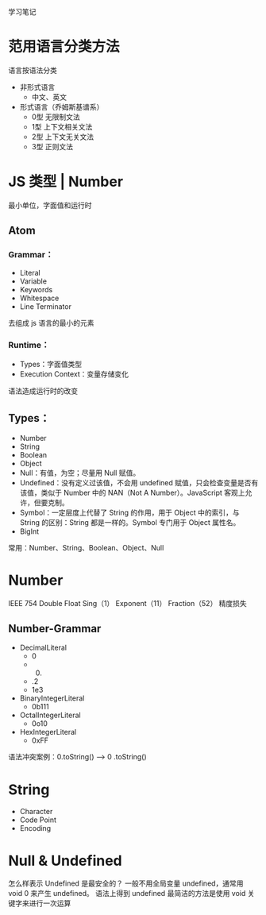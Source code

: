 学习笔记

# 范用语言分类方法

语言按语法分类
* 非形式语言
    * 中文、英文
* 形式语言（乔姆斯基谱系）
    * 0型 无限制文法
    * 1型 上下文相关文法
    * 2型 上下文无关文法
    * 3型 正则文法



# JS 类型 | Number
最小单位，字面值和运行时
## Atom
### Grammar：
* Literal
* Variable
* Keywords
* Whitespace
* Line Terminator

去组成 js 语言的最小的元素

### Runtime：
* Types：字面值类型
* Execution Context：变量存储变化

语法造成运行时的改变

## Types：
* Number
* String
* Boolean
* Object
* Null：有值，为空；尽量用 Null 赋值。
* Undefined：没有定义过该值，不会用 undefined 赋值，只会检查变量是否有该值，类似于 Number 中的 NAN（Not A Number）。JavaScript 客观上允许，但要克制。
* Symbol：一定层度上代替了 String 的作用，用于 Object 中的索引，与 String 的区别：String 都是一样的。Symbol 专门用于 Object 属性名。
* BigInt

常用：Number、String、Boolean、Object、Null

# Number
IEEE 754 Double Float
Sing（1）
Exponent（11）
Fraction（52）
精度损失

## Number-Grammar
* DecimalLiteral
    * 0
    * 0.
    * .2
    * 1e3
* BinaryIntegerLiteral
    * 0b111
* OctalIntegerLiteral
    * 0o10
* HexIntegerLiteral
    * 0xFF

语法冲突案例：0.toString() --> 0 .toString()

# String
* Character
* Code Point
* Encoding

# Null & Undefined
怎么样表示 Undefined 是最安全的？
一般不用全局变量 undefined，通常用 void 0 来产生 undefined。
语法上得到 undefined 最简洁的方法是使用 void 关键字来进行一次运算

